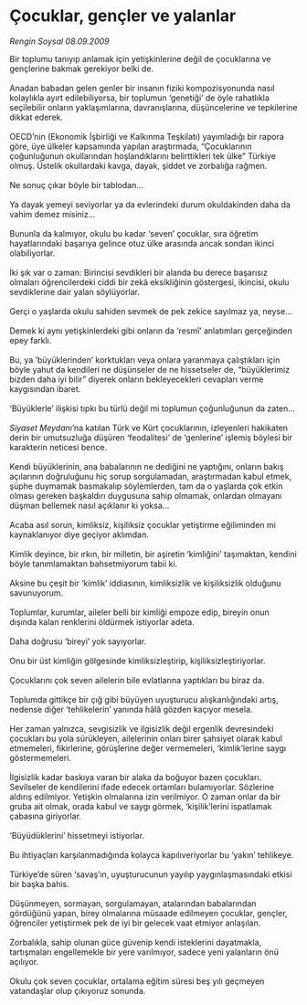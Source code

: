 # Çocuklar, gençler ve yalanlar

*Rengin Soysal 08.09.2009*

<div class="taraf_structure_2col_1zq">
<div class="margen_n">



 <p>Bir toplumu tanıyıp anlamak için yetişkinlerine değil de çocuklarına ve gençlerine bakmak gerekiyor belki de. <br/><br/>Anadan babadan gelen genler bir insanın fiziki kompozisyonunda nasıl kolaylıkla ayırt edilebiliyorsa, bir toplumun ‘genetiği’ de öyle rahatlıkla seçilebilir onların yaklaşımlarına, davranışlarına, düşüncelerine ve tepkilerine dikkat ederek. <br/><br/>OECD’nin (Ekonomik İşbirliği ve Kalkınma Teşkilatı) yayımladığı bir rapora göre, üye ülkeler kapsamında yapılan araştırmada, “Çocuklarının çoğunluğunun okullarından hoşlandıklarını belirttikleri tek ülke” Türkiye olmuş. Üstelik okullardaki kavga, dayak, şiddet ve zorbalığa rağmen. <br/><br/>Ne sonuç çıkar böyle bir tablodan... <br/><br/>Ya dayak yemeyi seviyorlar ya da evlerindeki durum okuldakinden daha da vahim demez misiniz... <br/><br/>Bununla da kalmıyor, okulu bu kadar ‘seven’ çocuklar, sıra öğretim hayatlarındaki başarıya gelince otuz ülke arasında ancak sondan ikinci olabiliyorlar. <br/><br/>İki şık var o zaman: Birincisi sevdikleri bir alanda bu derece başarısız olmaları öğrencilerdeki ciddi bir zekâ eksikliğinin göstergesi, ikincisi, okulu sevdiklerine dair yalan söylüyorlar. <br/><br/>Gerçi o yaşlarda okulu sahiden sevmek de pek zekice sayılmaz ya, neyse... <br/><br/>Demek ki aynı yetişkinlerdeki gibi onların da ‘resmî’ anlatımları gerçeğinden epey farklı. <br/><br/>Bu, ya ‘büyüklerinden’ korktukları veya onlara yaranmaya çalıştıkları için böyle yahut da kendileri ne düşünseler de ne hissetseler de, “büyüklerimiz bizden daha iyi bilir” diyerek onların bekleyecekleri cevapları verme kaygısından ibaret. <br/><br/>‘Büyüklerle’ ilişkisi tıpkı bu türlü değil mi toplumun çoğunluğunun da zaten...<i> <br/><br/>Siyaset Meydanı</i>’na katılan Türk ve Kürt çocuklarının, izleyenleri hakikaten derin bir umutsuzluğa düşüren ‘feodalitesi’ de ‘genlerine’ işlemiş böylesi bir karakterin neticesi bence. <br/><br/>Kendi büyüklerinin, ana babalarının ne dediğini ne yaptığını, onların bakış açılarının doğruluğunu hiç sorup sorgulamadan, araştırmadan kabul etmek, şüphe duymamak basmakalıp söylemlerden, tam da o yaşlarda çok etkin olması gereken başkaldırı duygusuna sahip olmamak, onlardan olmayanı düşman bellemek nasıl açıklanır ki yoksa... <br/><br/>Acaba asıl sorun, kimliksiz, kişiliksiz çocuklar yetiştirme eğiliminden mi kaynaklanıyor diye geçiyor aklımdan. <br/><br/>Kimlik deyince, bir ırkın, bir milletin, bir aşiretin ‘kimliğini’ taşımaktan, kendini böyle tanımlamaktan bahsetmiyorum tabii ki. <br/><br/>Aksine bu çeşit bir ‘kimlik’ iddiasının, kimliksizlik ve kişiliksizlik olduğunu savunuyorum. <br/><br/>Toplumlar, kurumlar, aileler belli bir kimliği empoze edip, bireyin onun dışında kalan renklerini öldürmek istiyorlar adeta. <br/><br/>Daha doğrusu ‘bireyi’ yok sayıyorlar. <br/><br/>Onu bir üst kimliğin gölgesinde kimliksizleştirip, kişiliksizleştiriyorlar. <br/><br/>Çocuklarını çok seven ailelerin bile evlatlarına yaptıkları bu biraz da. <br/><br/>Toplumda gittikçe bir çığ gibi büyüyen uyuşturucu alışkanlığındaki artış, nedense diğer ‘tehlikelerin’ yanında hâlâ gözden kaçıyor mesela. <br/><br/>Her zaman yalnızca, sevgisizlik ve ilgisizlik değil ergenlik devresindeki çocukları bu yola sürükleyen, ailelerinin onları birer şahsiyet olarak kabul etmemeleri, fikirlerine, görüşlerine değer vermemeleri, ‘kimlik’lerine saygı göstermemeleri. <br/><br/>İlgisizlik kadar baskıya varan bir alaka da boğuyor bazen çocukları. Sevilseler de kendilerini ifade edecek ortamları bulamıyorlar. Sözlerine aldırış edilmiyor. Yetişkin olmalarına izin verilmiyor. O zaman onlar da bir gruba ait olmak, orada kabul ve saygı görmek, ‘kişilik’lerini ispatlamak çabasına giriyorlar. <br/><br/>‘Büyüdüklerini’ hissetmeyi istiyorlar. <br/><br/>Bu ihtiyaçları karşılanmadığında kolayca kapılıveriyorlar bu ‘yakın’ tehlikeye. <br/><br/>Türkiye’de süren ‘savaş’ın, uyuşturucunun yayılıp yaygınlaşmasındaki etkisi bir başka bahis. <br/><br/>Düşünmeyen, sormayan, sorgulamayan, atalarından babalarından gördüğünü yapan, birey olmalarına müsaade edilmeyen çocuklar, gençler, öğrenciler yetiştirmek pek de iyi bir gelecek vaat etmiyor anlaşılan. <br/><br/>Zorbalıkla, sahip olunan güce güvenip kendi isteklerini dayatmakla, tartışmaları engellemekle bir yere varılmıyor, sadece yeni yalanların önü açılıyor. <br/><br/>Okulu çok seven çocuklar, ortalama eğitim süresi beş yılı geçmeyen vatandaşlar olup çıkıyoruz sonunda.</p>
<br/>
<br/>
<br/>



<br/>


<div id="taraf_not">
</div>

</div>


</div>
